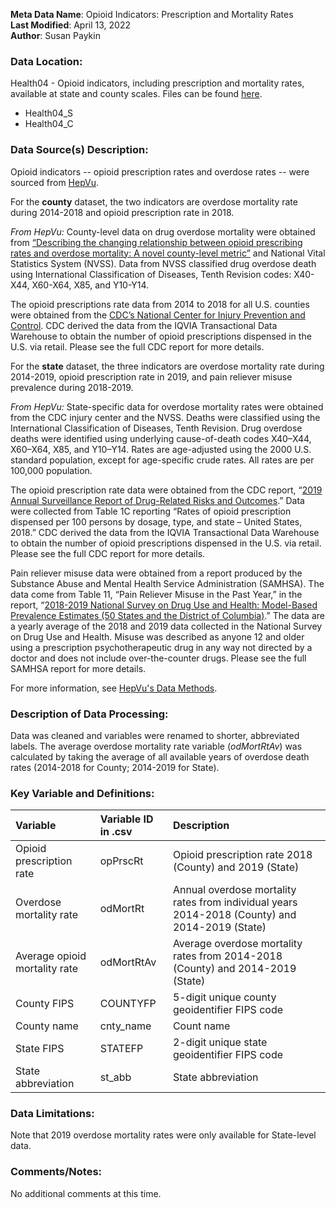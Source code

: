 **Meta Data Name**: Opioid Indicators: Prescription and Mortality Rates  
**Last Modified**: April 13, 2022  
**Author**: Susan Paykin  


### Data Location: 
Health04 - Opioid indicators, including prescription and mortality rates, available at state and county scales. Files can be found [here](/data_final).
* Health04_S
* Health04_C

### Data Source(s) Description:  

Opioid indicators -- opioid prescription rates and overdose rates --  were sourced from [HepVu](https://hepvu.org/data-methods/). 

For the **county** dataset, the two indicators are overdose mortality rate during 2014-2018 and opioid prescription rate in 2018.

*From HepVu:* County-level data on drug overdose mortality were obtained from [“Describing the changing relationship between opioid prescribing rates and overdose mortality: A novel county-level metric”](https://www.sciencedirect.com/science/article/pii/S0376871621002568)  and National Vital Statistics System (NVSS). Data from NVSS classified drug overdose death using International Classification of Diseases, Tenth Revision codes: X40-X44, X60-X64, X85, and Y10-Y14.

The opioid prescriptions rate data from 2014 to 2018 for all U.S. counties were obtained from the [CDC’s National Center for Injury Prevention and Control](https://www.cdc.gov/drugoverdose/rxrate-maps/index.html). CDC derived the data from the IQVIA Transactional Data Warehouse to obtain the number of opioid prescriptions dispensed in the U.S. via retail. Please see the full CDC report for more details.

For the **state** dataset, the three indicators are overdose mortality rate during 2014-2019, opioid prescription rate in 2019, and pain reliever misuse prevalence during 2018-2019.

*From HepVu:* State-specific data for overdose mortality rates were obtained from the CDC injury center and the NVSS. Deaths were classified using the International Classification of Diseases, Tenth Revision. Drug overdose deaths were identified using underlying cause-of-death codes X40–X44, X60–X64, X85, and Y10–Y14. Rates are age-adjusted using the 2000 U.S. standard population, except for age-specific crude rates. All rates are per 100,000 population.

The opioid prescription rate data were obtained from the CDC report, “[2019 Annual Surveillance Report of Drug-Related Risks and Outcomes](https://www.cdc.gov/drugoverdose/pdf/pubs/2019-cdc-drug-surveillance-report.pdf).” Data were collected from Table 1C reporting “Rates of opioid prescription dispensed per 100 persons by dosage, type, and state – United States, 2018.” CDC derived the data from the IQVIA Transactional Data Warehouse to obtain the number of opioid prescriptions dispensed in the U.S. via retail. Please see the full CDC report for more details.

Pain reliever misuse data were obtained from a report produced by the Substance Abuse and Mental Health Service Administration (SAMHSA). The data come from Table 11, “Pain Reliever Misuse in the Past Year,” in the report, “[2018-2019 National Survey on Drug Use and Health: Model-Based Prevalence Estimates (50 States and the District of Columbia)](https://www.samhsa.gov/data/sites/default/files/reports/rpt32805/2019NSDUHsaeExcelPercents/2019NSDUHsaeExcelPercents/2019NSDUHsaePercents.pdf).” The data are a yearly average of the 2018 and 2019 data collected in the National Survey on Drug Use and Health. Misuse was described as anyone 12 and older using a prescription psychotherapeutic drug in any way not directed by a doctor and does not include over-the-counter drugs. Please see the full SAMHSA report for more details.

For more information, see [HepVu's Data Methods](https://hepvu.org/data-methods/). 

### Description of Data Processing: 

Data was cleaned and variables were renamed to shorter, abbreviated labels. The average overdose mortality rate variable (*odMortRtAv*) was calculated by taking the average of all available years of overdose death rates (2014-2018 for County; 2014-2019 for State).

### Key Variable and Definitions:
| Variable | Variable ID in .csv | Description |
|:---------|:--------------------|:------------|
| Opioid prescription rate | opPrscRt | Opioid prescription rate 2018 (County) and 2019 (State)  |
| Overdose mortality rate | odMortRt | Annual overdose mortality rates from individual years 2014-2018 (County) and 2014-2019 (State) |
| Average opioid mortality rate  | odMortRtAv | Average overdose mortality rates from 2014-2018 (County) and 2014-2019 (State)  |
| County FIPS  | COUNTYFP | 5-digit unique county geoidentifier FIPS code |
| County name | cnty_name | Count name |
| State FIPS | STATEFP | 2-digit unique state geoidentifier FIPS code |
| State abbreviation | st_abb | State abbreviation |

### Data Limitations:
Note that 2019 overdose mortality rates were only available for State-level data. 

### Comments/Notes:
No additional comments at this time. 